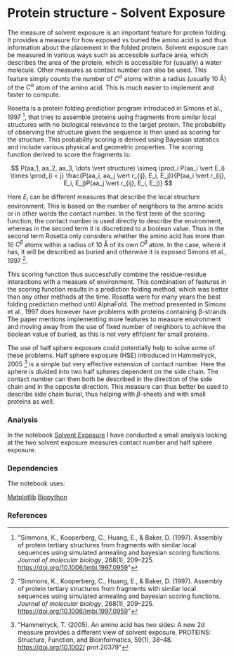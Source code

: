 # Protein structure - Solvent Exposure


The measure of solvent exposure is an important feature for protein folding. It provides a measure for how exposed vs buried the amino acid is and thus information about the placement in the folded protein. Solvent exposure can be measured in various ways such as accessible surface area, which describes the area of the protein, which is accessible for (usually) a water molecule. Other measures as contact number can also be used. This feature simply counts the number of $C^\alpha$ atoms within a radius (usually 10 Å) of the $C^\alpha$ atom of the amino acid. This is much easier to implement and faster to compute. 

Rosetta is a protein folding prediction program introduced in Simons et al., 1997 [^fn1], that tries to assemble proteins using fragments from similar local structures with no biological relevance to the target protein. The probability of observing the structure given the sequence is then used as scoring for the structure. This probability scoring is derived using Bayesian statistics and include various physical and geometric properties. The scoring function derived to score the fragments is: 

$$
 P(aa_1, aa_2, aa_3, \dots \vert structure) \simeq \prod_i P(aa_i \vert E_i) \times \prod_{i < j} \frac{P(aa_i, aa_j \vert r_{ij}, E_i, E_j)}{P(aa_i \vert r_{ij}, E_i, E_j)P(aa_j \vert r_{ij}, E_i, E_j)}
$$

Here $E_i$ can be different measures that describe the local structure environment. This is based on the number of neighbors to the amino acids or in other words the contact number. In the first term of the scoring function, the contact number is used directly to describe the environment, whereas in the second term it is discretized to a boolean value. Thus in the second term Rosetta only considers whether the amino acid has more than 16 $C^\beta$ atoms within a radius of 10 Å of its own $C^\beta$ atom. In the case, where it has, it will be described as buried and otherwise it is exposed Simons et al., 1997 [^fn1]. 

This scoring function thus successfully combine the residue-residue interactions with a measure of environment. This combination of features in the scoring function results in a prediction folding method, which was better than any other methods at the time. Rosetta were for many years the best folding prediction method until AlphaFold. The method presented in Simons et al., 1997 does however have problems with proteins containing β-strands. The paper mentions implementing more features to measure environment and moving away from the use of fixed number of neighbors to achieve the boolean value of buried, as this is not very efifcient for small proteins. 

The use of half sphere exposure could potentially help to solve some of these problems. Half sphere exposure (HSE) introduced in Hammelryck, 2005 [^fn2] is a simple but very effective extension of contact number. Here the sphere is divided into two half spheres dependent on the side chain. The contact number can then both be described in the direction of the side chain and in the opposite direction. This measure can thus better be used to describe side chain burial, thus helping with $\beta$-sheets and with small proteins as well. 

### Analysis

In the notebook [Solvent Exposure](Solvent_exposure.ipynb) I have conducted a small analysis looking at the two solvent exposure measures contact number and half sphere exposure. 

### Dependencies

The notebook uses:

[Matplotlib](https://matplotlib.org/)
[Biopython](https://biopython.org/)


### References

[^fn1]: "Simmons, K., Kooperberg, C., Huang, E., & Baker, D. (1997). Assembly of protein tertiary structures from fragments with similar local sequences using simulated annealing and bayesian scoring functions. *Journal of molecular biology*, 268(1), 209–225. https://doi.org/10.1006/jmbi.1997.0959"
[^fn2]: "Hammelryck, T. (2005). An amino acid has two sides: A new 2d measure provides a different view of solvent exposure. PROTEINS: Structure, Function, and Bioinformatics, 59(1), 38–48. https://doi.org/10.1002/ prot.20379"



